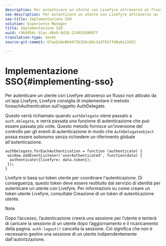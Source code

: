```yaml
---
description: Per autenticare un utente con Livefyre attraverso un flusso non attivato da un'app Livefyre, Livefyre consiglia di implementare il metodo foreachAuthentication sull'oggetto AuthDelegate.
seo-description: Per autenticare un utente con Livefyre attraverso un flusso non attivato da un'app Livefyre, Livefyre consiglia di implementare il metodo foreachAuthentication sull'oggetto AuthDelegate.
seo-title: Implementazione SSO
solution: Experience Manager
title: Implementazione SSO
uuid: c96d456c-b1ac-40e0-8d18-224652b9697f
translation-type: tm+mt
source-git-commit: 67aeb3de964473b326c88c3a3f81ff48a6a12652

---
```



# Implementazione SSO{#implementing-sso}

Per autenticare un utente con Livefyre attraverso un flusso non attivato da un'app Livefyre, Livefyre consiglia di implementare il metodo foreachAuthentication sull'oggetto AuthDelegate.

Questo verrà richiamato quando `authDelegate` viene passato a `auth.delegate`, e verrà passata una funzione di autenticazione che può essere passata più volte. Questo metodo fornisce un'inversione del controllo per gli eventi di autenticazione in modo che `AuthDelegateobject` possa essere autonomo senza richiedere un riferimento globale all'autenticazione.

```
authDelegate.forEachAuthentication = function (authenticate) { 
 window.addEventListener('userAuthenticated', function(data) { 
  authenticate({livefyre: data.token}); 
 }); 
}
```

Livefyre si basa sui token utente per coordinare l'autenticazione. Di conseguenza, questo token deve essere restituito dal servizio di identità per autenticare un utente con Livefyre. Per informazioni su come creare un token utente Livefyre, consultate Creazione di un token di autenticazione utente.

>[!NOTE]
>
>Dopo l’accesso, l’autenticazione creerà una sessione per l’utente e tenterà di caricare la sessione di un utente dopo l’aggiornamento e il ricaricamento della pagina. `auth.logout()` cancella la sessione. Ciò significa che non è necessario gestire una sessione di un utente indipendentemente dall'autorizzazione.

